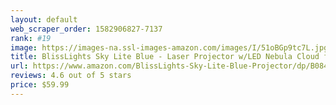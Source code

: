 ```yaml
---
layout: default 
﻿web_scraper_order: 1582906827-7137
rank: #19
image: https://images-na.ssl-images-amazon.com/images/I/51oBGp9tc7L.jpg
title: BlissLights Sky Lite Blue - Laser Projector w/LED Nebula Cloud for Game Rooms, Home Theatre,…
url: https://www.amazon.com/BlissLights-Sky-Lite-Blue-Projector/dp/B084DCF429/ref=zg_mw_hi_19?_encoding=UTF8&psc=1&refRID=A6V7PFP7K69AZRGH710E
reviews: 4.6 out of 5 stars
price: $59.99 
---
```

